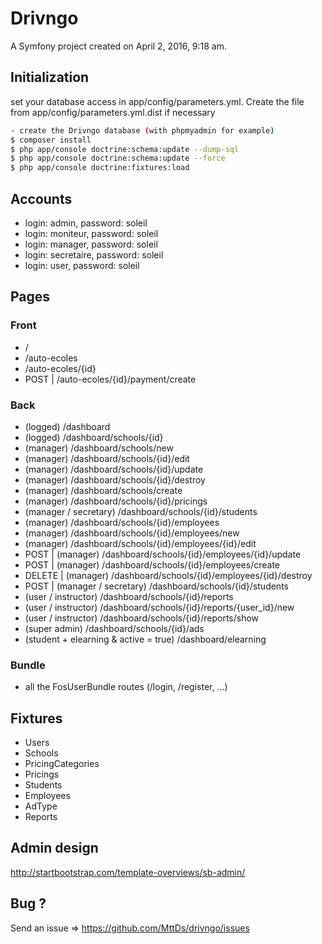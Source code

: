 Drivngo
=======

A Symfony project created on April 2, 2016, 9:18 am.

## Initialization

set your database access in app/config/parameters.yml. Create the file from app/config/parameters.yml.dist if necessary

```sh
- create the Drivngo database (with phpmyadmin for example)
$ composer install 
$ php app/console doctrine:schema:update --dump-sql
$ php app/console doctrine:schema:update --force
$ php app/console doctrine:fixtures:load
```

## Accounts

- login: admin, password: soleil
- login: moniteur, password: soleil
- login: manager, password: soleil
- login: secretaire, password: soleil
- login: user, password: soleil

## Pages

### Front

* /
* /auto-ecoles
* /auto-ecoles/{id}
* POST | /auto-ecoles/{id}/payment/create

### Back

* (logged) /dashboard
* (logged) /dashboard/schools/{id}
* (manager) /dashboard/schools/new
* (manager) /dashboard/schools/{id}/edit
* (manager) /dashboard/schools/{id}/update
* (manager) /dashboard/schools/{id}/destroy
* (manager) /dashboard/schools/create
* (manager) /dashboard/schools/{id}/pricings
* (manager / secretary) /dashboard/schools/{id}/students
* (manager) /dashboard/schools/{id}/employees
* (manager) /dashboard/schools/{id}/employees/new
* (manager) /dashboard/schools/{id}/employees/{id}/edit
* POST | (manager) /dashboard/schools/{id}/employees/{id}/update
* POST | (manager) /dashboard/schools/{id}/employees/create
* DELETE | (manager) /dashboard/schools/{id}/employees/{id}/destroy
* POST | (manager / secretary) /dashboard/schools/{id}/students
* (user / instructor) /dashboard/schools/{id}/reports
* (user / instructor) /dashboard/schools/{id}/reports/{user_id}/new
* (user / instructor) /dashboard/schools/{id}/reports/show
* (super admin) /dashboard/schools/{id}/ads
* (student + elearning & active = true) /dashboard/elearning

### Bundle 

* all the FosUserBundle routes (/login, /register, ...)

## Fixtures

* Users 
* Schools
* PricingCategories
* Pricings
* Students
* Employees
* AdType
* Reports

## Admin design

http://startbootstrap.com/template-overviews/sb-admin/

## Bug ?

Send an issue => https://github.com/MttDs/drivngo/issues
